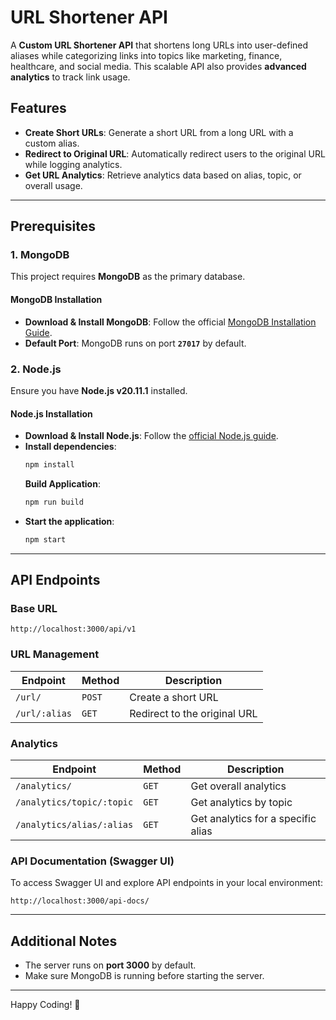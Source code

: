 # URL Shortener API

A **Custom URL Shortener API** that shortens long URLs into user-defined aliases while categorizing links into topics like marketing, finance, healthcare, and social media. This scalable API also provides **advanced analytics** to track link usage.

## Features
- **Create Short URLs**: Generate a short URL from a long URL with a custom alias.
- **Redirect to Original URL**: Automatically redirect users to the original URL while logging analytics.
- **Get URL Analytics**: Retrieve analytics data based on alias, topic, or overall usage.

---

## Prerequisites
### 1. MongoDB
This project requires **MongoDB** as the primary database.

#### MongoDB Installation
- **Download & Install MongoDB**: Follow the official [MongoDB Installation Guide](https://www.mongodb.com/docs/manual/installation/).
- **Default Port**: MongoDB runs on port **`27017`** by default.

### 2. Node.js
Ensure you have **Node.js v20.11.1** installed.

#### Node.js Installation
- **Download & Install Node.js**: Follow the [official Node.js guide](https://nodejs.org/en/download/package-manager).
- **Install dependencies**:
  ```sh
  npm install
  ```
  **Build Application**:
  ```sh
  npm run build
  ```
- **Start the application**:
  ```sh
  npm start
  ```

---

## API Endpoints

### Base URL
```
http://localhost:3000/api/v1
```

### URL Management
| Endpoint                          | Method | Description                          |
|-----------------------------------|--------|--------------------------------------|
| `/url/`                           | `POST` | Create a short URL                  |
| `/url/:alias`                     | `GET`  | Redirect to the original URL        |

### Analytics
| Endpoint                          | Method | Description                          |
|-----------------------------------|--------|--------------------------------------|
| `/analytics/`                     | `GET`  | Get overall analytics               |
| `/analytics/topic/:topic`         | `GET`  | Get analytics by topic              |
| `/analytics/alias/:alias`         | `GET`  | Get analytics for a specific alias  |

### API Documentation (Swagger UI)
To access Swagger UI and explore API endpoints in your local environment:
```
http://localhost:3000/api-docs/
```

---

## Additional Notes
- The server runs on **port 3000** by default.
- Make sure MongoDB is running before starting the server.

---

Happy Coding! 🚀
